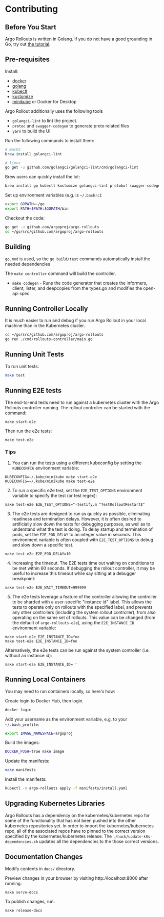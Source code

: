 # Contributing
## Before You Start
Argo Rollouts is written in Golang. If you do not have a good grounding in Go, try out [the tutorial](https://tour.golang.org/).

## Pre-requisites
Install:

* [docker](https://docs.docker.com/install/#supported-platforms)
* [golang](https://golang.org/)
* [kubectl](https://kubernetes.io/docs/tasks/tools/install-kubectl/)
* [kustomize](https://github.com/kubernetes-sigs/kustomize/releases)
* [minikube](https://kubernetes.io/docs/setup/minikube/) or Docker for Desktop

Argo Rollout additionally uses the following tools

* `golangci-lint` to lint the project.
* `protoc` and `swagger-codegen` to generate proto related files
* `yarn` to build the UI

Run the following commands to install them:

```bash
# macOS
brew install golangci-lint

# linux
go get -u github.com/golangci/golangci-lint/cmd/golangci-lint
```

Brew users can quickly install the lot:
    
```bash
brew install go kubectl kustomize golangci-lint protobuf swagger-codegen
```

Set up environment variables (e.g. is `~/.bashrc`):

```bash
export GOPATH=~/go
export PATH=$PATH:$GOPATH/bin
```

Checkout the code:

```bash
go get -u github.com/argoproj/argo-rollouts
cd ~/go/src/github.com/argoproj/argo-rollouts
```

## Building

`go.mod` is used, so the `go build/test` commands automatically install the needed dependencies

The `make controller` command will build the controller.

* `make codegen` - Runs the code generator that creates the informers, client, lister, and deepcopies from the types.go and modifies the open-api spec.


## Running Controller Locally

It is much easier to run and debug if you run Argo Rollout in your local machine than in the Kubernetes cluster.

```bash
cd ~/go/src/github.com/argoproj/argo-rollouts
go run ./cmd/rollouts-controller/main.go
```

## Running Unit Tests

To run unit tests:

```bash
make test
```

## Running E2E tests

The end-to-end tests need to run against a kubernetes cluster with the Argo Rollouts controller
running. The rollout controller can be started with the command: 

```
make start-e2e
```

Then run the e2e tests:

```
make test-e2e
```

### Tips

1. You can run the tests using a different kubeconfig by setting the `KUBECONFIG` environment variable:

```shell
KUBECONFIG=~/.kube/minikube make start-e2e
KUBECONFIG=~/.kube/minikube make test-e2e
```

2. To run a specific e2e test, set the `E2E_TEST_OPTIONS` environment variable to specify the test
(or test regex):

```shell
make test-e2e E2E_TEST_OPTIONS="-testify.m ^TestRolloutRestart$"
```

3. The e2e tests are designed to run as quickly as possible, eliminating readiness and termination
delays. However, it is often desired to artificially slow down the tests for debugging purposes,
as well as to understand what the test is doing. To delay startup and termination of pods, set the 
`E2E_POD_DELAY` to an integer value in seconds. This environment variable is often coupled with 
`E2E_TEST_OPTIONS` to debug and slow down a specific test.

```shell
make test-e2e E2E_POD_DELAY=10
```

4. Increasing the timeout. The E2E tests time out waiting on conditions to be met within 60 seconds.
If debugging the rollout controller, it may be useful to increase this timeout while say sitting
at a debugger breakpoint:

```shell
make test-e2e E2E_WAIT_TIMEOUT=999999
```


5. The e2e tests leverage a feature of the controller allowing the controller to be sharded with
a user-specific "instance id" label. This allows the tests to operate only on rollouts with the
specified label, and prevents any other controllers (including the system rollout controller),
from also operating on the same set of rollouts. This value can be changed (from the default of
`argo-rollouts-e2e`), using the `E2E_INSTANCE_ID` environment variable:

```shell
make start-e2e E2E_INSTANCE_ID=foo
make test-e2e E2E_INSTANCE_ID=foo
```

Alternatively, the e2e tests can be run against the system controller (i.e. without an instance id):

```shell
make start-e2e E2E_INSTANCE_ID=''
```


## Running Local Containers

You may need to run containers locally, so here's how:

Create login to Docker Hub, then login.

```bash
docker login
```

Add your username as the environment variable, e.g. to your `~/.bash_profile`:

```bash
export IMAGE_NAMESPACE=argoproj
```

Build the images:

```bash
DOCKER_PUSH=true make image
```

Update the manifests:

```bash
make manifests
```

Install the manifests:

```bash
kubectl -n argo-rollouts apply -f manifests/install.yaml
```

## Upgrading Kubernetes Libraries
Argo Rollouts has a dependency on the kubernetes/kubernetes repo for some of the functionality that has not been 
pushed into the other kubernetes repositories yet. In order to import the kubernetes/kubernetes repo, all of the 
associated repos have to pinned to the correct version specified by the kubernetes/kubernetes release. The 
`./hack/update-k8s-dependencies.sh` updates all the dependencies to the those correct versions.

## Documentation Changes

Modify contents in `docs/` directory. 

Preview changes in your browser by visiting http://localhost:8000 after running:

```shell
make serve-docs
```

To publish changes, run:

```shell
make release-docs
```
